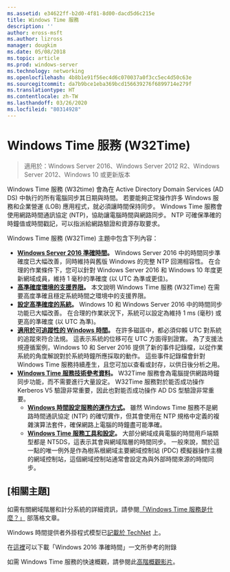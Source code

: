 ```yaml
---
ms.assetid: e34622ff-b2d0-4f81-8d00-dacd5d6c215e
title: Windows Time 服務
description: ''
author: eross-msft
ms.author: lizross
manager: dougkim
ms.date: 05/08/2018
ms.topic: article
ms.prod: windows-server
ms.technology: networking
ms.openlocfilehash: 4b8b1e91f56ec4d6c070037a0f3cc5ec4d50c63e
ms.sourcegitcommit: da7b9bce1eba369bcd156639276f6899714e279f
ms.translationtype: HT
ms.contentlocale: zh-TW
ms.lasthandoff: 03/26/2020
ms.locfileid: "80314928"
---
```

# <a name="windows-time-service-w32time"></a>Windows Time 服務 (W32Time)

>適用於：Windows Server 2016、Windows Server 2012 R2、Windows Server 2012、Windows 10 或更新版本

Windows Time 服務 (W32time) 會為在 Active Directory Domain Services (AD DS) 中執行的所有電腦同步其日期與時間。 若要能夠正常操作許多 Windows 服務和企業營運 (LOB) 應用程式，就必須讓時間保持同步。 Windows Time 服務會使用網路時間通訊協定 (NTP)，協助讓電腦時間與網路同步。 NTP 可確保準確的時鐘值或時間戳記，可以指派給網路驗證和資源存取要求。

Windows Time 服務 (W32Time) 主題中包含下列內容：
- **[Windows Server 2016 準確時間](accurate-time.md)。** Windows Server 2016 中的時間同步準確度已大幅改善，同時維持與舊版 Windows 的完整 NTP 回溯相容性。 在合理的作業條件下，您可以針對 Windows Server 2016 和 Windows 10 年度更新網域成員，維持 1 毫秒的準確度 (以 UTC 為準或更佳)。
- **[高準確度環境的支援界限](support-boundary.md)。** 本文說明 Windows Time 服務 (W32Time) 在需要高度準確且穩定系統時間之環境中的支援界限。
- **[設定高準確度的系統](configuring-systems-for-high-accuracy.md)。** Windows 10 和 Windows Server 2016 中的時間同步功能已大幅改善。  在合理的作業狀況下，系統可以設定為維持 1 ms (毫秒) 或更高的準確度 (以 UTC 為準)。
- **[適用於可追蹤性的 Windows 時間](windows-time-for-traceability.md)。** 在許多磁區中，都必須仰賴 UTC 對系統的追蹤來符合法規。  這表示系統的位移可在 UTC 方面得到證實。  為了支援法規遵循案例，Windows 10 和 Server 2016 提供了新的事件記錄檔，以從作業系統的角度解說對於系統時鐘所應採取的動作。  這些事件記錄檔會針對 Windows Time 服務持續產生，且您可加以查看或封存，以供日後分析之用。
- **[Windows Time 服務技術參考資料](windows-time-service-tech-ref.md)。** W32Time 服務會為電腦提供網路時鐘同步功能，而不需要進行大量設定。 W32Time 服務對於能否成功操作 Kerberos V5 驗證非常重要，因此也對能否成功操作 AD DS 型驗證非常重要。
    - **[Windows 時間設定服務的運作方式](How-the-Windows-Time-Service-Works.md)。** 雖然 Windows Time 服務不是網路時間通訊協定 (NTP) 的確切實作，但其會使用在 NTP 規格中定義的複雜演算法套件，確保網路上電腦的時鐘盡可能準確。
    - **[Windows Time 服務工具和設定](Windows-Time-Service-Tools-and-Settings.md)。** 大部分網域成員電腦的時間用戶端類型都是 NT5DS，這表示其會與網域階層的時間同步。 一般來說，關於這一點的唯一例外是作為樹系根網域主要網域控制站 (PDC) 模擬器操作主機的網域控制站，這個網域控制站通常會設定為與外部時間來源的時間同步。


## <a name="related-topics"></a>[相關主題]
如需有關網域階層和計分系統的詳細資訊，請參閱[「Windows Time 服務是什麼？」](https://blogs.msdn.microsoft.com/w32time/2007/07/07/what-is-windows-time-service/) 部落格文章。

Windows 時間提供者外掛程式模型已[記載於 TechNet](https://msdn.microsoft.com/library/windows/desktop/ms725475%28v=vs.85%29.aspx) 上。

在[這裡](https://windocs.blob.core.windows.net/windocs/WindowsTimeSyncAccuracy_Addendum.pdf)可以下載「Windows 2016 準確時間」一文所參考的附錄

如需 Windows Time 服務的快速概觀，請參閱此[高階概觀影片](https://aka.ms/WS2016TimeVideo)。
